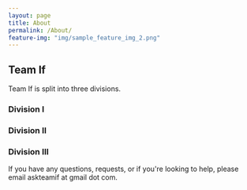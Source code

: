 ```yaml
---
layout: page
title: About
permalink: /About/
feature-img: "img/sample_feature_img_2.png"
---
```


## Team If

Team If is split into three divisions. 

### Division I

### Division II

### Division III

If you have any questions, requests, or if you're looking to help, please email askteamif at gmail dot com.

